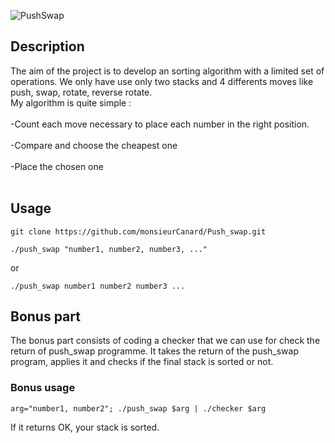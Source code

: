 
![PushSwap](https://github.com/user-attachments/assets/22478562-10ef-45eb-ac47-2463ef3988f3)

## Description

The aim of the project is to develop an sorting algorithm with a limited set of operations.
We only have use only two stacks and 4 differents moves like push, swap, rotate, reverse rotate.<br>
My algorithm is quite simple : <br> <br>
-Count each move necessary to place each number in the right position.<br><br>
-Compare and choose the cheapest one <br><br>
-Place the chosen one <br><br>

## Usage

```
git clone https://github.com/monsieurCanard/Push_swap.git
```

```
./push_swap "number1, number2, number3, ..."
```
or
```
./push_swap number1 number2 number3 ...
```

## Bonus part

The bonus part consists of coding a checker that we can use for check the return of push_swap programme.
It takes the return of the push_swap program, applies it and checks if the final stack is sorted or not.  

### Bonus usage
```
arg="number1, number2"; ./push_swap $arg | ./checker $arg
```
If it returns OK, your stack is sorted.
